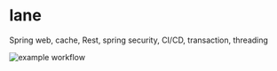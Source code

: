 # lane
Spring web, cache, Rest, spring security, CI/CD, transaction, threading

![example workflow](https://github.com/engrceey/Test/actions/workflows/maven.yml/badge.svg)

